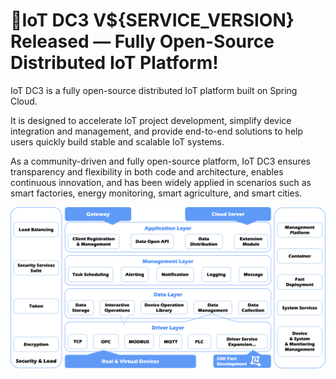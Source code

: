 # 📣IoT DC3 V${SERVICE_VERSION} Released — Fully Open-Source Distributed IoT Platform!

IoT DC3 is a fully open-source distributed IoT platform built on Spring Cloud.

It is designed to accelerate IoT project development, simplify device integration and management, and provide end-to-end solutions to help users quickly build stable and scalable
IoT systems.

As a community-driven and fully open-source platform, IoT DC3 ensures transparency and flexibility in both code and architecture, enables continuous innovation, and has been widely
applied in scenarios such as smart factories, energy monitoring, smart agriculture, and smart cities.

![iot-dc3-architecture](dc3/images/architecture-en.png)
